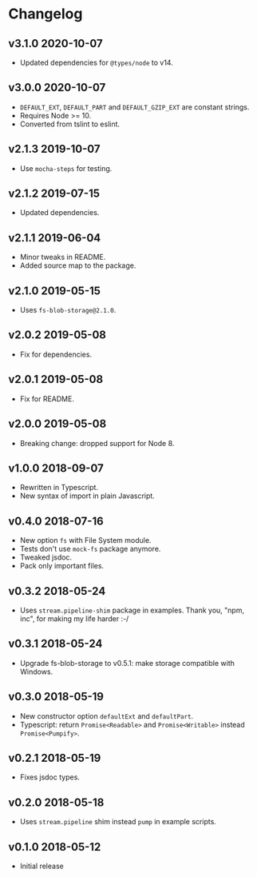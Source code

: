 # Changelog

## v3.1.0 2020-10-07

- Updated dependencies for `@types/node` to v14.

## v3.0.0 2020-10-07

- `DEFAULT_EXT`, `DEFAULT_PART` and `DEFAULT_GZIP_EXT` are constant strings.
- Requires Node >= 10.
- Converted from tslint to eslint.

## v2.1.3 2019-10-07

- Use `mocha-steps` for testing.

## v2.1.2 2019-07-15

- Updated dependencies.

## v2.1.1 2019-06-04

- Minor tweaks in README.
- Added source map to the package.

## v2.1.0 2019-05-15

- Uses `fs-blob-storage@2.1.0`.

## v2.0.2 2019-05-08

- Fix for dependencies.

## v2.0.1 2019-05-08

- Fix for README.

## v2.0.0 2019-05-08

- Breaking change: dropped support for Node 8.

## v1.0.0 2018-09-07

- Rewritten in Typescript.
- New syntax of import in plain Javascript.

## v0.4.0 2018-07-16

- New option `fs` with File System module.
- Tests don't use `mock-fs` package anymore.
- Tweaked jsdoc.
- Pack only important files.

## v0.3.2 2018-05-24

- Uses `stream.pipeline-shim` package in examples. Thank you, "npm, inc", for
  making my life harder :-/

## v0.3.1 2018-05-24

- Upgrade fs-blob-storage to v0.5.1: make storage compatible with Windows.

## v0.3.0 2018-05-19

- New constructor option `defaultExt` and `defaultPart`.
- Typescript: return `Promise<Readable>` and `Promise<Writable>` instead
  `Promise<Pumpify>`.

## v0.2.1 2018-05-19

- Fixes jsdoc types.

## v0.2.0 2018-05-18

- Uses `stream.pipeline` shim instead `pump` in example scripts.

## v0.1.0 2018-05-12

- Initial release
